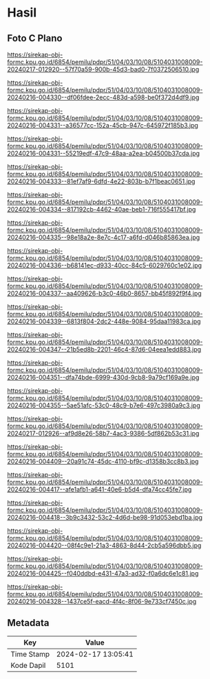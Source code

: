 # Hasil

## Foto C Plano

https://sirekap-obj-formc.kpu.go.id/6854/pemilu/pdpr/51/04/03/10/08/5104031008009-20240217-012920--57f70a59-900b-45d3-bad0-7f0372506510.jpg

https://sirekap-obj-formc.kpu.go.id/6854/pemilu/pdpr/51/04/03/10/08/5104031008009-20240216-004330--df06fdee-2ecc-483d-a598-be0f372d4df9.jpg

https://sirekap-obj-formc.kpu.go.id/6854/pemilu/pdpr/51/04/03/10/08/5104031008009-20240216-004331--a36577cc-152a-45cb-947c-645972f185b3.jpg

https://sirekap-obj-formc.kpu.go.id/6854/pemilu/pdpr/51/04/03/10/08/5104031008009-20240216-004331--55219edf-47c9-48aa-a2ea-b04500b37cda.jpg

https://sirekap-obj-formc.kpu.go.id/6854/pemilu/pdpr/51/04/03/10/08/5104031008009-20240216-004333--81ef7af9-6dfd-4e22-803b-b7f1beac0651.jpg

https://sirekap-obj-formc.kpu.go.id/6854/pemilu/pdpr/51/04/03/10/08/5104031008009-20240216-004334--817192cb-4462-40ae-beb1-716f555417bf.jpg

https://sirekap-obj-formc.kpu.go.id/6854/pemilu/pdpr/51/04/03/10/08/5104031008009-20240216-004335--98e18a2e-8e7c-4c17-a6fd-d046b85863ea.jpg

https://sirekap-obj-formc.kpu.go.id/6854/pemilu/pdpr/51/04/03/10/08/5104031008009-20240216-004336--b68141ec-d933-40cc-84c5-6029760c1e02.jpg

https://sirekap-obj-formc.kpu.go.id/6854/pemilu/pdpr/51/04/03/10/08/5104031008009-20240216-004337--aa409626-b3c0-46b0-8657-bb45f892f9f4.jpg

https://sirekap-obj-formc.kpu.go.id/6854/pemilu/pdpr/51/04/03/10/08/5104031008009-20240216-004339--6813f804-2dc2-448e-9084-95daa11983ca.jpg

https://sirekap-obj-formc.kpu.go.id/6854/pemilu/pdpr/51/04/03/10/08/5104031008009-20240216-004347--21b5ed8b-2201-46c4-87d6-04eea1edd883.jpg

https://sirekap-obj-formc.kpu.go.id/6854/pemilu/pdpr/51/04/03/10/08/5104031008009-20240216-004351--dfa74bde-6999-430d-9cb8-9a79cf169a9e.jpg

https://sirekap-obj-formc.kpu.go.id/6854/pemilu/pdpr/51/04/03/10/08/5104031008009-20240216-004355--5ae51afc-53c0-48c9-b7e6-497c3980a9c3.jpg

https://sirekap-obj-formc.kpu.go.id/6854/pemilu/pdpr/51/04/03/10/08/5104031008009-20240217-012926--af9d8e26-58b7-4ac3-9386-5df862b53c31.jpg

https://sirekap-obj-formc.kpu.go.id/6854/pemilu/pdpr/51/04/03/10/08/5104031008009-20240216-004409--20a91c74-45dc-4110-bf9c-d1358b3cc8b3.jpg

https://sirekap-obj-formc.kpu.go.id/6854/pemilu/pdpr/51/04/03/10/08/5104031008009-20240216-004417--afe1afb1-a641-40e6-b5d4-dfa74cc45fe7.jpg

https://sirekap-obj-formc.kpu.go.id/6854/pemilu/pdpr/51/04/03/10/08/5104031008009-20240216-004418--3b9c3432-53c2-4d6d-be98-91d053ebd1ba.jpg

https://sirekap-obj-formc.kpu.go.id/6854/pemilu/pdpr/51/04/03/10/08/5104031008009-20240216-004420--08f4c9e1-21a3-4863-8d44-2cb5a596dbb5.jpg

https://sirekap-obj-formc.kpu.go.id/6854/pemilu/pdpr/51/04/03/10/08/5104031008009-20240216-004425--f040ddbd-e431-47a3-ad32-f0a6dc6e1c81.jpg

https://sirekap-obj-formc.kpu.go.id/6854/pemilu/pdpr/51/04/03/10/08/5104031008009-20240216-004328--1437ce5f-eacd-4f4c-8f06-9e733cf7450c.jpg


## Metadata

| Key        | Value               |
| ---------- | ------------------- |
| Time Stamp | 2024-02-17 13:05:41 |
| Kode Dapil | 5101                |



